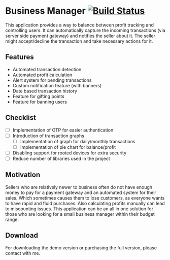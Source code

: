 # Business Manager [![Build Status](https://travis-ci.org/uber/android-template.svg?branch=master)](https://travis-ci.org/uber/android-template)

This application provides a way to balance between profit tracking and controlling users. It can automatically capture the incoming transactions (via server side payment gateway) and notifies the seller about it. The seller might accept/decline the transaction and take necessary actions for it. 

## Features

* Automated transaction detection
* Automated profit calculation
* Alert system for pending transactions
* Custom notification feature (with banners)
* Date based transaction history
* Feature for gifting points
* Feature for banning users

## Checklist

- [ ] Implementation of OTP for easier authentication
- [ ] Introduction of transaction graphs
    - [ ] Implementation of graph for daily/monthly transactions
    - [ ] Implementation of pie chart for balance/profit
- [ ] Disabling support for rooted devices for extra security
- [ ] Reduce number of libraries used in the project

## Motivation

Sellers who are relatively newer to business often do not have enough money to pay for a payment gateway and an automated system for their sales. Which sometimes causes them to lose customers, as everyone wants to have rapid and fluid purchases. Also calculating profits manually can lead to miscounting issues. This application can be an all in one solution for those who are looking for a small business manager within their budget range.

## Download

For downloading the demo version or purchasing the full version, please contact with me.